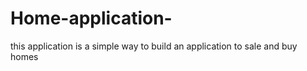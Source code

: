 # Home-application-
this application is a simple way to build an application to sale and buy homes 
